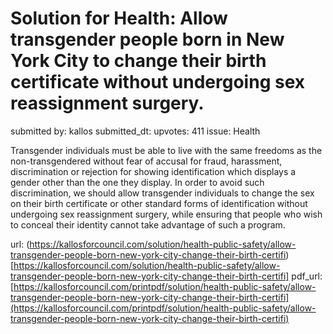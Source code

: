 # Solution for Health: Allow transgender people born in New York City to change their birth certificate without undergoing sex reassignment surgery. #

submitted by: kallos
submitted_dt: 
upvotes: 411
issue: Health

Transgender individuals must be able to live with the same freedoms as the non-transgendered without fear of accusal for fraud, harassment, discrimination or rejection for showing identification which displays a gender other than the one they display. In order to avoid such discrimination, we should allow transgender individuals to change the sex on their birth certificate or other standard forms of identification without undergoing sex reassignment surgery, while ensuring that people who wish to conceal their identity cannot take advantage of such a program.

url: (https://kallosforcouncil.com/solution/health-public-safety/allow-transgender-people-born-new-york-city-change-their-birth-certifi)[https://kallosforcouncil.com/solution/health-public-safety/allow-transgender-people-born-new-york-city-change-their-birth-certifi]
pdf_url: [https://kallosforcouncil.com/printpdf/solution/health-public-safety/allow-transgender-people-born-new-york-city-change-their-birth-certifi](https://kallosforcouncil.com/printpdf/solution/health-public-safety/allow-transgender-people-born-new-york-city-change-their-birth-certifi)